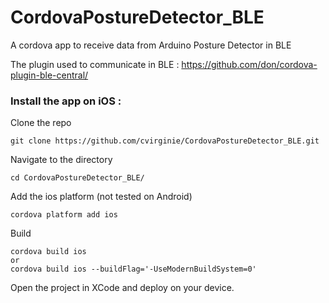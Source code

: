 # CordovaPostureDetector_BLE
A cordova app to receive data from Arduino Posture Detector in BLE

The plugin used to communicate in BLE : https://github.com/don/cordova-plugin-ble-central/


### Install the app on iOS :

Clone the repo

`git clone https://github.com/cvirginie/CordovaPostureDetector_BLE.git`


Navigate to the directory

`cd CordovaPostureDetector_BLE/`


Add the ios platform (not tested on Android)

`cordova platform add ios`


Build 

```
cordova build ios
or
cordova build ios --buildFlag='-UseModernBuildSystem=0'
```

Open the project in XCode and deploy on your device.
